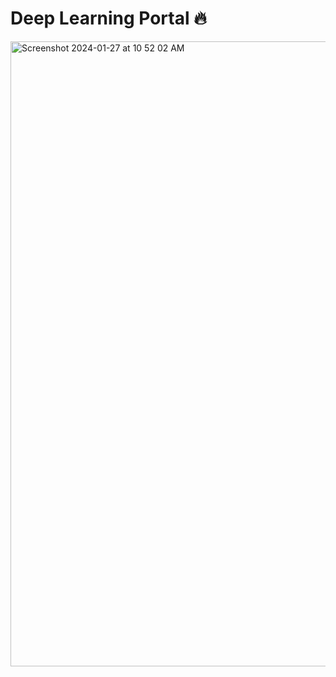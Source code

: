 # Deep Learning Portal 🔥

<img width="1000px" height="1000px" alt="Screenshot 2024-01-27 at 10 52 02 AM" src="https://github.com/arun477/deep_learning_portal/assets/25299377/a9fe7a50-3086-4c06-88f4-64e95ac9f674">
